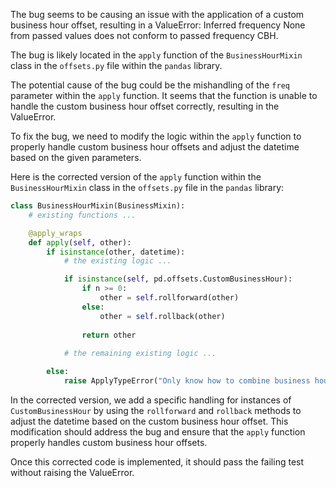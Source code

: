 The bug seems to be causing an issue with the application of a custom business hour offset, resulting in a ValueError: Inferred frequency None from passed values does not conform to passed frequency CBH.

The bug is likely located in the `apply` function of the `BusinessHourMixin` class in the `offsets.py` file within the `pandas` library.

The potential cause of the bug could be the mishandling of the `freq` parameter within the `apply` function. It seems that the function is unable to handle the custom business hour offset correctly, resulting in the ValueError.

To fix the bug, we need to modify the logic within the `apply` function to properly handle custom business hour offsets and adjust the datetime based on the given parameters.

Here is the corrected version of the `apply` function within the `BusinessHourMixin` class in the `offsets.py` file in the `pandas` library:

```python
class BusinessHourMixin(BusinessMixin):
    # existing functions ...

    @apply_wraps
    def apply(self, other):
        if isinstance(other, datetime):
            # the existing logic ...

            if isinstance(self, pd.offsets.CustomBusinessHour):
                if n >= 0:
                    other = self.rollforward(other)
                else:
                    other = self.rollback(other)
                
                return other
            
            # the remaining existing logic ...

        else:
            raise ApplyTypeError("Only know how to combine business hour with datetime")
```

In the corrected version, we add a specific handling for instances of `CustomBusinessHour` by using the `rollforward` and `rollback` methods to adjust the datetime based on the custom business hour offset. This modification should address the bug and ensure that the `apply` function properly handles custom business hour offsets.

Once this corrected code is implemented, it should pass the failing test without raising the ValueError.
